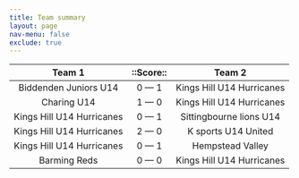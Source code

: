 ```yaml
---
title: Team summary
layout: page
nav-menu: false
exclude: true
---
```




|          Team 1           |  ::Score::  |          Team 2           |
|:-------------------------:|:-----------:|:-------------------------:|
|   Biddenden Juniors U14   | 0 &mdash; 1 | Kings Hill U14 Hurricanes |
|        Charing U14        | 1 &mdash; 0 | Kings Hill U14 Hurricanes |
| Kings Hill U14 Hurricanes | 0 &mdash; 1 |  Sittingbourne lions U14  |
| Kings Hill U14 Hurricanes | 2 &mdash; 0 |    K sports U14 United    |
| Kings Hill U14 Hurricanes | 0 &mdash; 1 |     Hempstead Valley      |
|       Barming Reds        | 0 &mdash; 0 | Kings Hill U14 Hurricanes |

 <br /><br /><br />